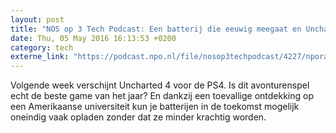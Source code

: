 ```yaml
---
layout: post
title: "NOS op 3 Tech Podcast: Een batterij die eeuwig meegaat en Uncharted 4"
date: Thu, 05 May 2016 16:13:53 +0200
category: tech
externe_link: "https://podcast.npo.nl/file/nosop3techpodcast/4227/nporadio1_nosop3techpodcast_20160505_nos-op-3-tech-podcast-een-batterij-die-eeuwig-meegaat-en-uncharted-4.mp3"
---
```


Volgende week verschijnt Uncharted 4 voor de PS4. Is dit avonturenspel echt de beste game van het jaar? En dankzij een toevallige ontdekking op een Amerikaanse universiteit kun je batterijen in de toekomst mogelijk oneindig vaak opladen zonder dat ze minder krachtig worden.<img src="http://feeds.feedburner.com/~r/nosop3-tech-podcast/~4/B5Jye4X14ok" height="1" width="1" alt=""/>
